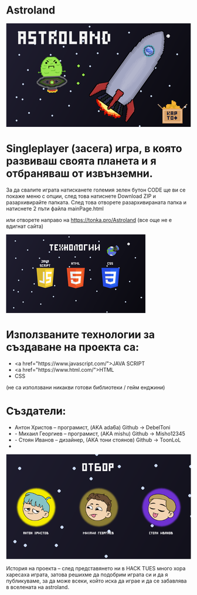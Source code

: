 # Аstroland

<img src="./README pictures/logo.png"/>

# Singleplayer (засега) игра, в която развиваш своята планета и я отбраняваш от извънземни.

За да свалите играта натисканете големия зелен бутон CODE ще ви се покаже меню с опции, след това натиснете Download ZIP и разархивирайте папката. След това отворете разархивираната папка и натиснете 2 пъти файла mainPage.html

или отворете направо на https://tonka.pro/Astroland (все още не е вдигнат сайта)

<img src="./README pictures/tehnologii.png"/>

# Използваните технологии за създаване на проекта са:
<ul>
  <li><а href="https://www.javascript.com/">JAVA SCRIPT</а></li>
  <li><а href="https://www.html.com/">HTML</а></li>
  <li>CSS</li>
</ul>
(не са използвани никакви готови библиотеки / гейм енджини)

# Създатели:
<ul>
<li>Антон Христов – програмист, (AKA ada6a) 
Github -> DebelToni
</li>
  
<li>
-	Михаил Георгиев – програмист, (AKA mishu)
Github -> Misho12345
</li>
  
<li>  
-	Стоян Иванов – дизайнер, (АКА тони стоянов)
Github -> ToonLoL
<li>
</ul>
  
<img src="./README pictures/otbor.png"/>

История на проекта – след представянето ни в HACK TUES много хора харесаха играта, затова решихме да подобрим играта си и да я публикуваме, за да може всеки, който иска да играе и да се забавлява в вселената на  astroland.


